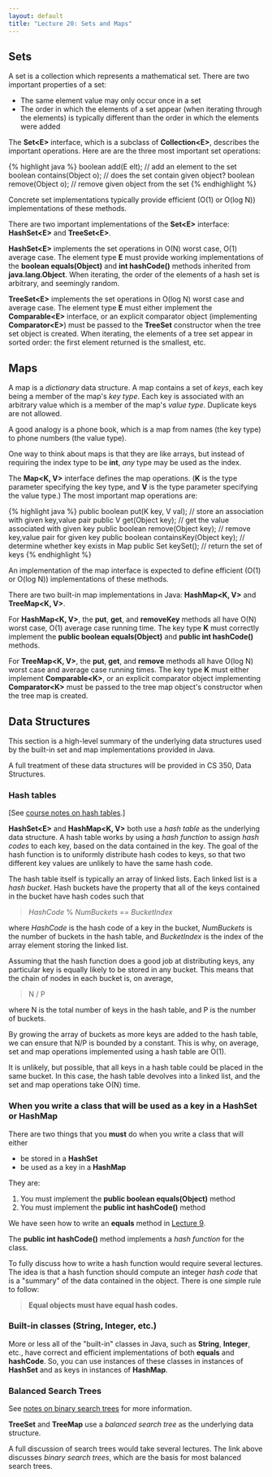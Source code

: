 ```yaml
---
layout: default
title: "Lecture 20: Sets and Maps"
---
```


## Sets

A set is a collection which represents a mathematical set. There are two important properties of a set:

-   The same element value may only occur once in a set
-   The order in which the elements of a set appear (when iterating through the elements) is typically different than the order in which the elements were added

The **Set&lt;E&gt;** interface, which is a subclass of **Collection&lt;E&gt;**, describes the important operations. Here are are the three most important set operations:

{% highlight java %}
boolean add(E elt);         // add an element to the set
boolean contains(Object o); // does the set contain given object?
boolean remove(Object o);   // remove given object from the set
{% endhighlight %}

Concrete set implementations typically provide efficient (O(1) or O(log N)) implementations of these methods.

There are two important implementations of the **Set&lt;E&gt;** interface: **HashSet&lt;E&gt;** and **TreeSet&lt;E&gt;**.

**HashSet&lt;E&gt;** implements the set operations in O(N) worst case, O(1) average case. The element type **E** must provide working implementations of the **boolean equals(Object)** and **int hashCode()** methods inherited from **java.lang.Object**. When iterating, the order of the elements of a hash set is arbitrary, and seemingly random.

**TreeSet&lt;E&gt;** implements the set operations in O(log N) worst case and average case. The element type **E** must either implement the **Comparable&lt;E&gt;** interface, or an explicit comparator object (implementing **Comparator&lt;E&gt;**) must be passed to the **TreeSet** constructor when the tree set object is created. When iterating, the elements of a tree set appear in sorted order: the first element returned is the smallest, etc.

## Maps

A map is a *dictionary* data structure. A map contains a set of *keys*, each key being a member of the map's *key type*. Each key is associated with an arbitrary value which is a member of the map's *value type*. Duplicate keys are not allowed.

A good analogy is a phone book, which is a map from names (the key type) to phone numbers (the value type).

One way to think about maps is that they are like arrays, but instead of requiring the index type to be **int**, *any* type may be used as the index.

The **Map&lt;K, V&gt;** interface defines the map operations. (**K** is the type parameter specifying the key type, and **V** is the type parameter specifying the value type.) The most important map operations are:

{% highlight java %}
public boolean put(K key, V val);       // store an association with given key,value pair
public V get(Object key);               // get the value associated with given key
public boolean remove(Object key);      // remove key,value pair for given key
public boolean containsKey(Object key); // determine whether key exists in Map
public Set<K> keySet();                 // return the set of keys
{% endhighlight %}

An implementation of the map interface is expected to define efficient (O(1) or O(log N)) implementations of these methods.

There are two built-in map implementations in Java: **HashMap&lt;K, V&gt;** and **TreeMap&lt;K, V&gt;**.

For **HashMap&lt;K, V&gt;**, the **put**, **get**, and **removeKey** methods all have O(N) worst case, O(1) average case running time. The key type **K** must correctly implement the **public boolean equals(Object)** and **public int hashCode()** methods.

For **TreeMap&lt;K, V&gt;**, the **put**, **get**, and **remove** methods all have O(log N) worst case and average case running times. The key type **K** must either implement **Comparable&lt;K&gt;**, or an explicit comparator object implementing **Comparator&lt;K&gt;** must be passed to the tree map object's constructor when the tree map is created.

## Data Structures

This section is a high-level summary of the underlying data structures used by the built-in set and map implementations provided in Java.

A full treatment of these data structures will be provided in CS 350, Data Structures.

### Hash tables

[See [course notes on hash tables](../notes/hashTables.html).]

**HashSet&lt;E&gt;** and **HashMap&lt;K, V&gt;** both use a *hash table* as the underlying data structure. A hash table works by using a *hash function* to assign *hash codes* to each key, based on the data contained in the key. The goal of the hash function is to uniformly distribute hash codes to keys, so that two different key values are unlikely to have the same hash code.

The hash table itself is typically an array of linked lists. Each linked list is a *hash bucket*. Hash buckets have the property that all of the keys contained in the bucket have hash codes such that

> *HashCode* % *NumBuckets* == *BucketIndex*

where *HashCode* is the hash code of a key in the bucket, *NumBuckets* is the number of buckets in the hash table, and *BucketIndex* is the index of the array element storing the linked list.

Assuming that the hash function does a good job at distributing keys, any particular key is equally likely to be stored in any bucket. This means that the chain of nodes in each bucket is, on average,

> N / P

where N is the total number of keys in the hash table, and P is the number of buckets.

By growing the array of buckets as more keys are added to the hash table, we can ensure that N/P is bounded by a constant. This is why, on average, set and map operations implemented using a hash table are O(1).

It is unlikely, but possible, that all keys in a hash table could be placed in the same bucket. In this case, the hash table devolves into a linked list, and the set and map operations take O(N) time.

### When you write a class that will be used as a key in a HashSet or HashMap

There are two things that you **must** do when you write a class that will either

-   be stored in a **HashSet**
-   be used as a key in a **HashMap**

They are:

1.  You must implement the **public boolean equals(Object)** method
2.  You must implement the **public int hashCode()** method

We have seen how to write an **equals** method in [Lecture 9](lecture09.html).

The **public int hashCode()** method implements a *hash function* for the class.

To fully discuss how to write a hash function would require several lectures. The idea is that a hash function should compute an integer *hash code* that is a "summary" of the data contained in the object. There is one simple rule to follow:

> **Equal objects must have equal hash codes.**

### Built-in classes (String, Integer, etc.)

More or less all of the "built-in" classes in Java, such as **String**, **Integer**, etc., have correct and efficient implementations of both **equals** and **hashCode**. So, you can use instances of these classes in instances of **HashSet** and as keys in instances of **HashMap**.

### Balanced Search Trees

See [notes on binary search trees](binarySearchTrees.html) for more information.

**TreeSet** and **TreeMap** use a *balanced search tree* as the underlying data structure.

A full discussion of search trees would take several lectures. The link above discusses *binary search trees*, which are the basis for most balanced search trees.
